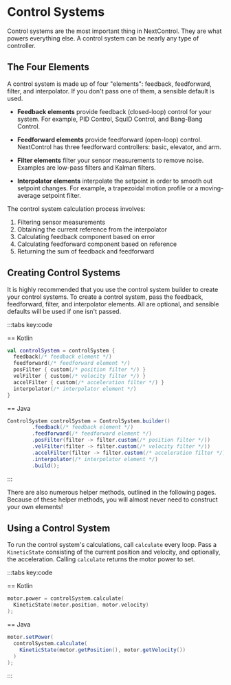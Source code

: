 # Control Systems

Control systems are the most important thing in NextControl. They are what
powers everything else. A control system can be nearly any type of controller.

## The Four Elements

A control system is made up of four "elements": feedback, feedforward,
filter, and interpolator. If you don't pass one of them, a sensible default
is used.

- **Feedback elements** provide feedback (closed-loop) control for your system.
  For example, PID Control, SquID Control, and Bang-Bang Control.

- **Feedforward elements** provide feedforward (open-loop) control. NextControl
  has three feedforward controllers: basic, elevator, and arm.

- **Filter elements** filter your sensor measurements to remove noise. Examples
  are low-pass filters and Kalman filters.

- **Interpolator elements** interpolate the setpoint in order to smooth out
  setpoint changes. For example, a trapezoidal motion profile or a
  moving-average setpoint filter.

The control system calculation process involves:

1. Filtering sensor measurements
2. Obtaining the current reference from the interpolator
3. Calculating feedback component based on error
4. Calculating feedforward component based on reference
5. Returning the sum of feedback and feedforward

## Creating Control Systems

It is highly recommended that you use the control system builder to create
your control systems. To create a control system, pass the feedback,
feedforward, filter, and interpolator elements. All are optional, and
sensible defaults will be used if one isn't passed.

:::tabs key:code

== Kotlin

```kotlin
val controlSystem = controlSystem {
  feedback(/* feedback element */)
  feedforward(/* feedforward element */)
  posFilter { custom(/* position filter */) }
  velFilter { custom(/* velocity filter */) }
  accelFilter { custom(/* acceleration filter */) }
  interpolator(/* interpolator element */)
}
```

== Java

```java
ControlSystem controlSystem = ControlSystem.builder()
        .feedback(/* feedback element */)
        .feedforward(/* feedforward element */)
        .posFilter(filter -> filter.custom(/* position filter */))
        .velFilter(filter -> filter.custom(/* velocity filter */))
        .accelFilter(filter -> filter.custom(/* acceleration filter */))
        .interpolator(/* interpolator element */)
        .build();
```

:::

There are also numerous helper methods, outlined in the following pages.
Because of these helper methods, you will almost never need to construct
your own elements!

## Using a Control System

To run the control system's calculations, call `calculate` every loop. Pass
a `KineticState` consisting of the current position and velocity, and
optionally, the acceleration. Calling `calculate` returns the motor power to
set.

:::tabs key:code

== Kotlin

```kotlin
motor.power = controlSystem.calculate(
  KineticState(motor.position, motor.velocity)
);
```

== Java

```java
motor.setPower(
  controlSystem.calculate(
    KineticState(motor.getPosition(), motor.getVelocity())
  )
);
```

:::
